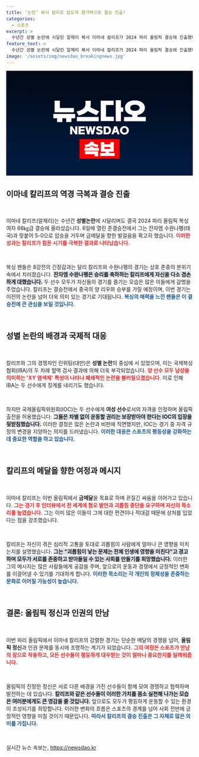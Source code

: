 ```yaml
---
title: ‘논란’ 복서 칼리프 압도적 경기력으로 결승 진출!
categories:
  - 스포츠
excerpt: >
  수년간 성별 논란에 시달린 알제리 복서 이마네 칼리프가 2024 파리 올림픽 결승에 진출했다! 준결승에서 5-0 승리를 거둔 칼리프는 금메달을 향한 도전과 함께 국제 사회에 괴롭힘 중단을 촉구했다. 그의 이야기를 놓치지 마세요!
feature_text: >
  수년간 성별 논란에 시달린 알제리 복서 이마네 칼리프가 2024 파리 올림픽 결승에 진출했다! 준결승에서 5-0 승리를 거둔 칼리프는 금메달을 향한 도전과 함께 국제 사회에 괴롭힘 중단을 촉구했다. 그의 이야기를 놓치지 마세요!
image: '/assets/img/newsdao_breakingnews.jpg'
---
```


<p><img src="/assets/img/newsdao_breakingnews.jpg" alt="firstkoreanews 속보" /></p>

<h2 data-ke-size="size26">이마네 칼리프의 역경 극복과 결승 진출</h2>

<p data-ke-size="size16">&nbsp;</p>

<p>이마네 칼리프(알제리)는 수년간 <strong>성별논란</strong>에 시달리며도 결국 2024 파리 올림픽 복싱 여자 66㎏급 결승에 올라섰습니다. 6일에 열린 준결승전에서 그는 잔자엠 수완나펭(태국)과 맞붙어 5-0으로 압승을 거두며 금메달을 향한 발걸음을 확고히 했습니다. <b><span style="color: #ee2323;">이러한 성과는 칼리프가 힘든 시기를 극복한 결과로 나타났습니다.</span></b> </p>

<p data-ke-size="size16">&nbsp;</p>

<p>복싱 팬들은 8강전의 긴장감과는 달리 칼리프와 수완나펭의 경기는 상호 존중의 분위기 속에서 치러졌습니다. <b><span style="background-color: #21538527;">잔자엠 수완나펭은 승리를 축하하는 칼리프에게 자신을 다소 겸손하게 대했습니다.</span></b> 두 선수 모두가 자신들의 경기를 즐기는 모습은 많은 이들에게 감명을 주었습니다. 칼리프는 결승전에서 중국의 양 리우와 승부를 가릴 예정이며, 이번 경기는 이전의 논란을 넘어 더욱 의미 있는 경기로 기대됩니다. <b><span style="color: #1a5490;">복싱의 매력을 느낀 팬들은 이 결승전에 큰 관심을 보일 것입니다.</span></b></p>

<p data-ke-size="size16">&nbsp;</p>

<h2 data-ke-size="size26">성별 논란의 배경과 국제적 대응</h2>

<p data-ke-size="size16">&nbsp;</p>

<p>칼리프와 그의 경쟁자인 린위팅(대만)은 <strong>성별 논란</strong>의 중심에 서 있었으며, 이는 국제복싱협회(IBA)의 두 차례 혈액 검사 결과에 의해 더욱 부각되었습니다. <b><span style="color: #ee2323;">양 선수 모두 남성을 의미하는 'XY 염색체' 특성이 나타나 폐쇄적인 논란을 불러일으켰습니다.</span></b> 이로 인해 IBA는 두 선수에게 징계를 내리기도 했습니다. </p>

<p data-ke-size="size16">&nbsp;</p>

<p>하지만 국제올림픽위원회(IOC)는 두 선수에게 <strong>여성 선수</strong>로서의 자격을 인정하며 올림픽 출전을 허용했습니다. <b><span style="background-color: #21538527;">그들은 차별 없이 운동할 권리는 보장받아야 한다는 IOC의 입장을 뒷받침했습니다.</span></b> 이러한 결정은 많은 논란과 비판에 직면했지만, IOC는 경기 중 자격 규정의 변경을 지양하는 의지를 드러냈습니다. <b><span style="color: #1a5490;">이러한 대응은 스포츠의 평등성을 강화하는 데 중요한 역할을 하고 있습니다.</span></b></p>

<p data-ke-size="size16">&nbsp;</p>

<h2 data-ke-size="size26">칼리프의 메달을 향한 여정과 메시지</h2>

<p data-ke-size="size16">&nbsp;</p>

<p>이마네 칼리프는 이번 올림픽에서 <strong>금메달</strong>을 목표로 하며 끈질긴 싸움을 이어가고 있습니다. <b><span style="color: #ee2323;">그는 경기 후 인터뷰에서 전 세계에 혐오 발언과 괴롭힘 중단을 요구하며 자신의 목소리를 높였습니다.</span></b> 그는 이미 많은 이들이 그에 대한 편견이나 적대감 때문에 상처를 입었다는 점을 강조했습니다. </p>

<p data-ke-size="size16">&nbsp;</p>

<p>칼리프는 자신이 겪은 심리적 고통을 토대로 괴롭힘이 사람에게 얼마나 큰 영향을 미치는지를 설명했습니다. <b><span style="background-color: #21538527;">그는 “괴롭힘이 낳는 문제는 전체 인생에 영향을 미친다”고 경고하며 모두가 서로를 존중하고 받아들일 수 있는 사회를 만들기를 희망했습니다.</span></b> 이러한 그의 메시지는 많은 사람들에게 공감을 주며, 앞으로의 운동과 경쟁에서 긍정적인 변화를 이끌어낼 수 있기를 기대하게 합니다. <b><span style="color: #1a5490;">이러한 목소리는 각 개인의 정체성을 존중하는 문화로 이어질 가능성이 높습니다.</span></b></p>

<p data-ke-size="size16">&nbsp;</p>

<h2 data-ke-size="size26">결론: 올림픽 정신과 인권의 만남</h2>

<p data-ke-size="size16">&nbsp;</p>

<p>이번 파리 올림픽에서 이마네 칼리프의 강렬한 경기는 단순한 메달의 경쟁을 넘어, <strong>올림픽 정신</strong>과 인권 문제를 동시에 조명하는 계기가 되었습니다. <b><span style="color: #ee2323;">그의 여정은 스포츠가 만남의 장으로 작용하고, 모든 선수들이 평등하게 대우받는 것이 얼마나 중요한지를 일깨워줍니다.</span></b> </p>

<p data-ke-size="size16">&nbsp;</p>

<p>올림픽의 진정한 정신은 서로 다른 배경을 가진 선수들이 함께 모여 경쟁하고 협력하며 발전하는 데 있습니다. <b><span style="background-color: #21538527;">칼리프와 같은 선수들이 이러한 가치를 몸소 실천해 나가는 모습은 여러분에게도 큰 영감을 줄 것입니다.</span></b> 앞으로도 모두가 평등하게 운동할 수 있는 환경이 조성되기를 희망합니다. 이러한 변화의 흐름은 스포츠의 경계를 넘어 사회 전반에 긍정적인 영향을 미칠 것이기 때문입니다. <b><span style="color: #1a5490;">따라서 칼리프의 결승 진출은 그 자체로 많은 의미를 가집니다.</span></b></p>

<p data-ke-size="size16">&nbsp;</p>
실시간 뉴스 속보는, <a href="https://newsdao.kr" rel="dofollow">https://newsdao.kr</a>


